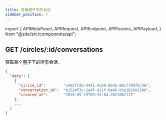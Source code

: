 ```yaml
---
title: 查看圈子中的会话
sidebar_position: 7
---
```


import {
  APIMetaPanel,
  APIRequest,
  APIEndpoint,
  APIParams,
  APIPayload,
} from "@site/src/components/api";

## GET /circles/:id/conversations

获取某个圈子下的所有会话。

<APIEndpoint url="/circles/:id/conversations" />

<APIMetaPanel scope="CIRCLES:READ" />

<APIParams
  p-limit="每页数量，默认为 500，最大 500"
  p-offset="分页起始时间，例如 `2020-12-12T12:12:12.999999999Z`"
/>

<APIRequest
  title="List items"
  url="/circles/a465ffdb-4441-4cb9-8b45-00cf79dfbc46/conversations"
/>

```json title="Response"
{
  "data": [
    {
      "circle_id":        "a465ffdb-4441-4cb9-8b45-00cf79dfbc46",
      "conversation_id":  "e1524f3c-2e4f-411f-8a06-b5e1b1601308",
      "created_at":       "2018-05-29T09:31:04.202186212Z"
    },
    ...
  ]
}
```
